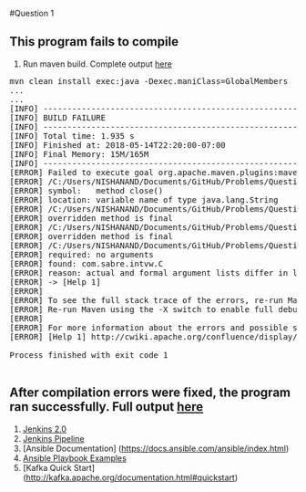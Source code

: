 #Question 1

## This program fails to compile
1. Run maven build. Complete output <a href='outputs/Q1Errors.log'>here</a>
<pre>
mvn clean install exec:java -Dexec.maniClass=GlobalMembers
...
...
[INFO] ------------------------------------------------------------------------
[INFO] BUILD FAILURE
[INFO] ------------------------------------------------------------------------
[INFO] Total time: 1.935 s
[INFO] Finished at: 2018-05-14T22:20:00-07:00
[INFO] Final Memory: 15M/165M
[INFO] ------------------------------------------------------------------------
[ERROR] Failed to execute goal org.apache.maven.plugins:maven-compiler-plugin:3.1:compile (default-compile) on project ProbJava: Compilation failure: Compilation failure:
[ERROR] /C:/Users/NISHANAND/Documents/GitHub/Problems/Question1/src/main/java/com/sabre/intvw/C.java:[19,45] cannot find symbol
[ERROR] symbol:   method close()
[ERROR] location: variable name of type java.lang.String
[ERROR] /C:/Users/NISHANAND/Documents/GitHub/Problems/Question1/src/main/java/com/sabre/intvw/B.java:[28,27] foo() in com.sabre.intvw.B cannot override foo() in com.sabre.intvw.A
[ERROR] overridden method is final
[ERROR] /C:/Users/NISHANAND/Documents/GitHub/Problems/Question1/src/main/java/com/sabre/intvw/B.java:[34,27] close() in com.sabre.intvw.B cannot override close() in com.sabre.intvw.A
[ERROR] overridden method is final
[ERROR] /C:/Users/NISHANAND/Documents/GitHub/Problems/Question1/src/main/java/com/sabre/intvw/GlobalMembers.java:[33,28] constructor C in class com.sabre.intvw.C cannot be applied to given types;
[ERROR] required: no arguments
[ERROR] found: com.sabre.intvw.C
[ERROR] reason: actual and formal argument lists differ in length
[ERROR] -> [Help 1]
[ERROR]
[ERROR] To see the full stack trace of the errors, re-run Maven with the -e switch.
[ERROR] Re-run Maven using the -X switch to enable full debug logging.
[ERROR]
[ERROR] For more information about the errors and possible solutions, please read the following articles:
[ERROR] [Help 1] http://cwiki.apache.org/confluence/display/MAVEN/MojoFailureException

Process finished with exit code 1

</pre>

## After compilation errors were fixed, the program ran successfully. Full output <a href='outputs/Q1Success.log'>here</a>
1. [Jenkins 2.0](https://jenkins.io/2.0/)
2. [Jenkins Pipeline ](https://github.com/jenkinsci/pipeline-plugin/blob/master/TUTORIAL.md)
3. [Ansible Documentation] (https://docs.ansible.com/ansible/index.html)
4. [Ansible Playbook Examples](https://github.com/ansible/ansible-examples)
5. [Kafka Quick Start] (http://kafka.apache.org/documentation.html#quickstart)